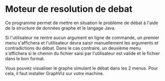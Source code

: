 # Moteur de resolution de debat
 
Ce programme permet de mettre en situation le problème de débat à l'aide de la structure de données graphe et le langage Java. 

Si l'utilisateur ne rentre aucun argument en ligne de commande, un premier menu s'affichera et l'utilisateur devra saisir manuellement les arguments et contradictions du débat. 
Dans le cas contraire, un deuxième menu s'affichera si le chemin du fichier saisi par l'utilisateur est valide et le fichier dans le bon format. 

Vous pouvez visualiser le graphe simulant le débat dans les 2 menus. Pour cela, il faut installer GraphViz sur votre machine. 
